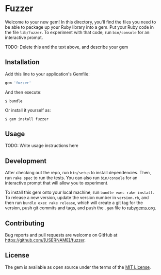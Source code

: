 # Fuzzer

Welcome to your new gem! In this directory, you'll find the files you need to be able to package up your Ruby library into a gem. Put your Ruby code in the file `lib/fuzzer`. To experiment with that code, run `bin/console` for an interactive prompt.

TODO: Delete this and the text above, and describe your gem

## Installation

Add this line to your application's Gemfile:

```ruby
gem 'fuzzer'
```

And then execute:

    $ bundle

Or install it yourself as:

    $ gem install fuzzer

## Usage

TODO: Write usage instructions here

## Development

After checking out the repo, run `bin/setup` to install dependencies. Then, run `rake spec` to run the tests. You can also run `bin/console` for an interactive prompt that will allow you to experiment.

To install this gem onto your local machine, run `bundle exec rake install`. To release a new version, update the version number in `version.rb`, and then run `bundle exec rake release`, which will create a git tag for the version, push git commits and tags, and push the `.gem` file to [rubygems.org](https://rubygems.org).

## Contributing

Bug reports and pull requests are welcome on GitHub at https://github.com/[USERNAME]/fuzzer.

## License

The gem is available as open source under the terms of the [MIT License](https://opensource.org/licenses/MIT).
